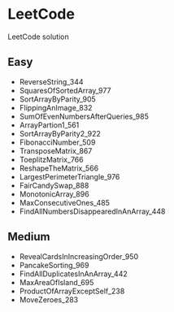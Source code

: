 # LeetCode
LeetCode solution

## Easy
* ReverseString_344
* SquaresOfSortedArray_977
* SortArrayByParity_905
* FlippingAnImage_832
* SumOfEvenNumbersAfterQueries_985
* ArrayPartion1_561
* SortArrayByParity2_922
* FibonacciNumber_509
* TransposeMatrix_867
* ToeplitzMatrix_766
* ReshapeTheMatrix_566
* LargestPerimeterTriangle_976
* FairCandySwap_888
* MonotonicArray_896
* MaxConsecutiveOnes_485
* FindAllNumbersDisappearedInAnArray_448

## Medium
* RevealCardsInIncreasingOrder_950
* PancakeSorting_969
* FindAllDuplicatesInAnArray_442
* MaxAreaOfIsland_695
* ProductOfArrayExceptSelf_238
* MoveZeroes_283

